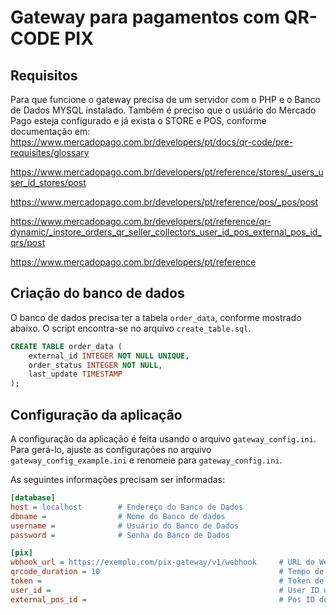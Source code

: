 # Gateway para pagamentos com QR-CODE PIX

## Requisitos
Para que funcione o gateway precisa de um servidor com o PHP e o Banco de Dados MYSQL instalado.
Também é preciso que o usuário do Mercado Pago esteja configurado e já exista o STORE e POS, conforme documentação em:
https://www.mercadopago.com.br/developers/pt/docs/qr-code/pre-requisites/glossary

https://www.mercadopago.com.br/developers/pt/reference/stores/_users_user_id_stores/post

https://www.mercadopago.com.br/developers/pt/reference/pos/_pos/post

https://www.mercadopago.com.br/developers/pt/reference/qr-dynamic/_instore_orders_qr_seller_collectors_user_id_pos_external_pos_id_qrs/post

https://www.mercadopago.com.br/developers/pt/reference

## Criação do banco de dados
O banco de dados precisa ter a tabela `order_data`, conforme mostrado abaixo. O script encontra-se no arquivo `create_table.sql`.

```sql
CREATE TABLE order_data (
    external_id INTEGER NOT NULL UNIQUE,
    order_status INTEGER NOT NULL,
    last_update TIMESTAMP
);
```

## Configuração da aplicação
A configuração da aplicação é feita usando o arquivo `gateway_config.ini`. Para gerá-lo, ajuste as configurações no arquivo `gateway_config_example.ini` e renomeie para `gateway_config.ini`.

As seguintes informações precisam ser informadas:

```ini
[database]
host = localhost        # Endereço do Banco de Dados
dbname =                # Nome do Banco de dados
username =              # Usuário do Banco de Dados
password =              # Senha do Banco de Dados

[pix]
wbhook_url = https://exemplo.com/pix-gateway/v1/webhook     # URL do Webhook
qrcode_duration = 10                                        # Tempo de duração do QR Code em minutos
token =                                                     # Token de acesso à api do Mercado Pago
user_id =                                                   # User ID do mercado pago
external_pos_id =                                           # Pos ID do mercado pago
```
